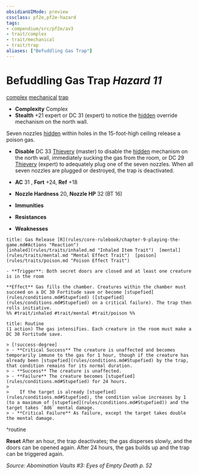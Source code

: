 ```yaml
---
obsidianUIMode: preview
cssclass: pf2e,pf2e-hazard
tags:
- compendium/src/pf2e/av3
- trait/complex
- trait/mechanical
- trait/trap
aliases: ["Befuddling Gas Trap"]
---
```

# Befuddling Gas Trap *Hazard 11*  
[complex](rules/traits/complex.md "Complex Hazard Trait")  [mechanical](rules/traits/mechanical.md "Mechanical Hazard Trait")  [trap](rules/traits/trap.md "Trap Hazard Trait")  

- **Complexity** Complex
- **Stealth** +21 expert or DC 31 (expert) to notice the [hidden](rules/conditions.md#Hidden) override mechanism on the north wall.  

Seven nozzles [hidden](rules/conditions.md#Hidden) within holes in the 15-foot-high ceiling release a poison gas.

- **Disable** DC 33 [Thievery](compendium/skills.md#Thievery) (master) to disable the [hidden](rules/conditions.md#Hidden) mechanism on the north wall, immediately sucking the gas from the room, or DC 29 [Thievery](compendium/skills.md#Thievery) (expert) to adequately plug one of the seven nozzles. When all seven nozzles are plugged or destroyed, the trap is deactivated.  

- **AC** 31 , **Fort** +24, **Ref** +18
- **Nozzle Hardness** 20, **Nozzle HP** 32 (BT 16)
- **Immunities** 
- **Resistances** 
- **Weaknesses** 
     
```ad-embed-ability
title: Gas Release [R](rules/core-rulebook/chapter-9-playing-the-game.md#Actions "Reaction")
[inhaled](rules/traits/inhaled.md "Inhaled Item Trait")  [mental](rules/traits/mental.md "Mental Effect Trait")  [poison](rules/traits/poison.md "Poison Effect Trait")  

- **Trigger**: Both secret doors are closed and at least one creature is in the room

**Effect** Gas fills the chamber. Creatures within the chamber must succeed on a DC 30 Fortitude save or become [stupefied](rules/conditions.md#Stupefied) ([stupefied](rules/conditions.md#Stupefied) on a critical failure). The trap then rolls initiative.  
%% #trait/inhaled #trait/mental #trait/poison %%
```

```ad-pf2-summary
title: Routine
(1 action) The gas intensifies. Each creature in the room must make a DC 30 Fortitude save.

> [!success-degree] 
> - **Critical Success** The creature is unaffected and becomes temporarily immune to the gas for 1 hour, though if the creature has already been [stupefied](rules/conditions.md#Stupefied) by the trap, that condition remains for its normal duration.
> - **Success** The creature is unaffected.
> - **Failure** The creature becomes [stupefied](rules/conditions.md#Stupefied) for 24 hours.
>
>    If the target is already [stupefied](rules/conditions.md#Stupefied), the condition value increases by 1 (to a maximum of [stupefied](rules/conditions.md#Stupefied)) and the target takes `8d6` mental damage.
> - **Critical Failure** As failure, except the target takes double the mental damage.
```
^routine

**Reset** After an hour, the trap deactivates; the gas disperses slowly, and the doors can be opened again. After 24 hours, the gas builds up and the trap can be triggered again.  

*Source: Abomination Vaults #3: Eyes of Empty Death p. 52*